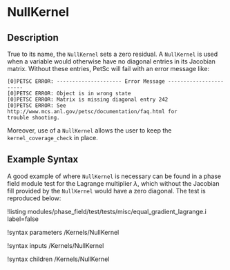 <!-- MOOSE Documentation Stub: Remove this when content is added. -->

# NullKernel

## Description

True to its name, the `NullKernel` sets a zero residual. A `NullKernel` is used
when a variable would otherwise have no diagonal entries in its Jacobian
matrix. Without these entries, PetSc will fail with an error message like:

```
[0]PETSC ERROR: --------------------- Error Message -----------------------
[0]PETSC ERROR: Object is in wrong state
[0]PETSC ERROR: Matrix is missing diagonal entry 242
[0]PETSC ERROR: See http://www.mcs.anl.gov/petsc/documentation/faq.html for
trouble shooting.
```

Moreover, use of a `NullKernel` allows the user to keep the
`kernel_coverage_check` in place.

## Example Syntax

A good example of where `NullKernel` is necessary can be found in a phase field
module test for the Lagrange multiplier $\lambda$, which without the Jacobian
fill provided by the `NullKernel` would have a zero diagonal. The test is
reproduced below:

!listing modules/phase_field/test/tests/misc/equal_gradient_lagrange.i label=false

!syntax parameters /Kernels/NullKernel

!syntax inputs /Kernels/NullKernel

!syntax children /Kernels/NullKernel
